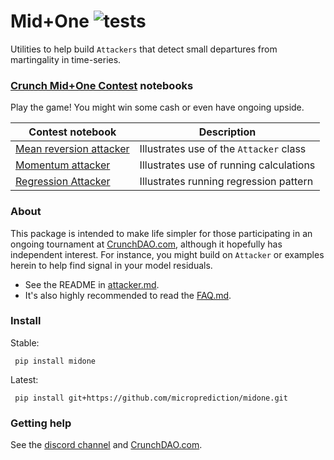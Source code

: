 # Mid+One ![tests](https://github.com/microprediction/midone/actions/workflows/tests.yml/badge.svg)

Utilities to help build `Attackers` that detect small departures from martingality in time-series. 

### [Crunch Mid+One Contest](https://www.crunchdao.com/) notebooks

Play the game! You might win some cash or even have ongoing upside. 

| Contest notebook | Description |
| --- | --- |
| [Mean reversion attacker](https://github.com/crunchdao/quickstarters/blob/master/competitions/mid-one/mean_reversion_attacker/mean_reversion_attacker.ipynb) | Illustrates use of the `Attacker` class|
| [Momentum attacker](https://github.com/crunchdao/quickstarters/blob/master/competitions/mid-one/momentum_attacker/momentum_attacker.ipynb) | Illustrates use of running calculations |
| [Regression Attacker](https://github.com/crunchdao/quickstarters/blob/master/competitions/mid-one/regression_attacker/regression_attacker.ipynb) | Illustrates running regression pattern |


### About
This package is intended to make life simpler for those participating in an ongoing tournament at [CrunchDAO.com](https://www.crunchdao.com), although it hopefully has independent interest. For instance, you might build on `Attacker` or examples herein to help find signal in your model residuals.  

 - See the README in [attacker.md](https://github.com/microprediction/midone/blob/main/midone/attackers/attacker.md).  
 - It's also highly recommended to read the [FAQ.md](https://github.com/microprediction/midone/blob/main/midone/attackers/FAQ.md).


### Install 
Stable:

     pip install midone 

Latest:

     pip install git+https://github.com/microprediction/midone.git
 
### Getting help

See the  [discord channel](https://discord.gg/NuqJTcYQ2J) and [CrunchDAO.com](https://www.crunchdao.com). 


